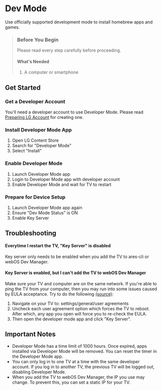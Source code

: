 # Dev Mode

Use officially supported development mode to install homebrew apps and games.


> ### Before You Begin
>
> Please read every step carefully before proceeding.
>
> #### <i class="bi bi-info-circle me-2"></i>What's Needed
> 1. A computer or smartphone

## Get Started

### Get a Developer Account

You'll need a developer account to use Developer Mode.
Please read <a href="https://webostv.developer.lge.com/develop/getting-started/preparing-lg-account">
Preparing LG Account</a> for creating one.

### Install Developer Mode App

1. Open LG Content Store
2. Search for "Developer Mode"
3. Select "Install"

### Enable Developer Mode

1. Launch Developer Mode app
2. Login to Developer Mode app with developer account
3. Enable Developer Mode and wait for TV to restart

### Prepare for Device Setup

1. Launch Developer Mode app again
2. Ensure "Dev Mode Status" is ON
3. Enable Key Server <i class="bi bi-question-circle-fill" data-bs-toggle="tooltip"
   data-bs-title="Key Server is used when you add TV to your computer"></i>

## Troubleshooting

#### Everytime I restart the TV, "Key Server" is disabled

Key server only needs to be enabled when you add the TV to ares-cli or webOS Dev Manager.

#### Key Server is enabled, but I can't add the TV to webOS Dev Manager

Make sure your TV and computer are on the same network.
If you're able to ping the TV from your computer, then you may run into some issues caused by
EULA acceptance. Try to do the
following [(source)](https://github.com/webosbrew/dev-manager-desktop/issues/163#issuecomment-1850806539):

1. Navigate on your TV to: settings/general/user agreements
2. Uncheck each user agreement option which forces the TV to reboot. After which, any app you open will
   force you to re-check the EULA.
3. Then open the developer mode app and click "Key Server".

## Important Notes

* Developer Mode has a time limit of 1000 hours. Once expired, apps installed via Developer Mode will be removed.
  You can reset the timer in the Developer Mode app.
* You can only log in to one TV at a time with the same developer account. If you log in to another TV, the previous
  TV will be logged out, disabling Developer Mode.
* When you add the TV to webOS Dev Manager, the IP you use may change. To prevent this, you can set a static IP for
  your TV.
    